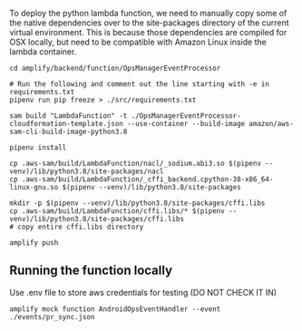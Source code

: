 To deploy the python lambda function, we need to manually copy some of the native dependencies over to the site-packages directory of the current virtual environment. This is because those dependencies are compiled for OSX locally, but need to be compatible with Amazon Linux inside the lambda container.

```
cd amplify/backend/function/OpsManagerEventProcessor
```

```
# Run the following and comment out the line starting with -e in requirements.txt
pipenv run pip freeze > ./src/requirements.txt
```

```
sam build "LambdaFunction" -t ./OpsManagerEventProcessor-cloudformation-template.json --use-container --build-image amazon/aws-sam-cli-build-image-python3.8
```

```
pipenv install
```

```shell
cp .aws-sam/build/LambdaFunction/nacl/_sodium.abi3.so $(pipenv --venv)/lib/python3.8/site-packages/nacl
cp .aws-sam/build/LambdaFunction/_cffi_backend.cpython-38-x86_64-linux-gnu.so $(pipenv --venv)/lib/python3.8/site-packages

mkdir -p $(pipenv --venv)/lib/python3.8/site-packages/cffi.libs
cp .aws-sam/build/LambdaFunction/cffi.libs/* $(pipenv --venv)/lib/python3.8/site-packages/cffi.libs
# copy entire cffi.libs directory
```

```
amplify push
```

## Running the function locally

Use .env file to store aws credentials for testing (DO NOT CHECK IT IN)

```
amplify mock function AndroidOpsEventHandler --event ./events/pr_sync.json
```